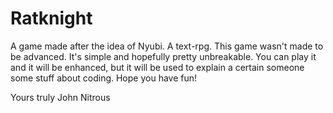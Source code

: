 # Ratknight
A game made after the idea of Nyubi. A text-rpg.
This game wasn't made to be advanced. It's simple and hopefully pretty unbreakable.
You can play it and it will be enhanced,
but it will be used to explain a certain someone some stuff about coding.
Hope you have fun!

Yours truly
John Nitrous

